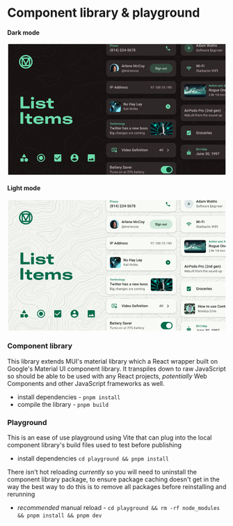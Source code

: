 # Component library & playground

#### Dark mode

<p align="center">
    <img alt="Dark theme components preview"  src="https://github.com/Amber-Williams/component-library/blob/main/assets/Dark.png" width="500"/>
</p>

#### Light mode

<p align="center">
    <img alt="Light theme components preview"  src="https://github.com/Amber-Williams/component-library/blob/main/assets/Light.png" width="500"/>
</p>

### Component library

This library extends MUI's material library which a React wrapper built on Google's Material UI component library. It transpiles down to raw JavaScript so should be able to be used with any React projects, _potentially_ Web Components and other JavaScript frameworks as well.

- install dependencies - `pnpm install`
- compile the library - `pnpm build`

### Playground

This is an ease of use playground using Vite that can plug into the local component library's build files used to test before publishing

- install dependencies `cd playground && pnpm install`

There isn't hot reloading _currently_ so you will need to uninstall the component library package, to ensure package caching doesn't get in the way the best way to do this is to remove all packages before reinstalling and rerunning

- _recommended_ manual reload - `cd playground && rm -rf node_modules && pnpm install && pnpm dev`

